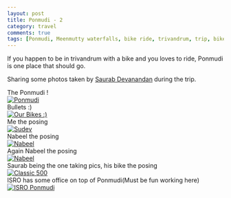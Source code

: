 ```yaml
---
layout: post
title: Ponmudi - 2 
category: travel
comments: true
tags: [Ponmudi, Meenmutty waterfalls, bike ride, trivandrum, trip, bike]
---
```


If you happen to be in trivandrum with a bike and you loves to ride, Ponmudi is one place that should go.      

Sharing some photos taken by [Saurab Devanandan](https://www.flickr.com/photos/80443278@N03/) during the trip.


<figcaption>The Ponmudi !</figcaption>
<a href="https://www.flickr.com/photos/80443278@N03/16977789492" title="_DSC0136-3 by Saurab Devananadan, on Flickr"><img src="https://farm8.staticflickr.com/7636/16977789492_0e1609360b_z.jpg"  alt="Ponmudi"></a>



<figcaption>Bullets :)</figcaption>
<a href="https://www.flickr.com/photos/80443278@N03/16792873849" title="_DSC0105-3 by Saurab Devananadan, on Flickr"><img src="https://farm9.staticflickr.com/8703/16792873849_36d795427d_z.jpg"  alt="Our Bikes :) "></a>



<figcaption>Me the posing</figcaption>
<a href="https://www.flickr.com/photos/80443278@N03/16953006726" title="Sudev by Saurab Devananadan, on Flickr"><img src="https://farm9.staticflickr.com/8694/16953006726_e97bc63994_z.jpg"  alt="Sudev"></a>



<figcaption>Nabeel the posing</figcaption>
<a href="https://www.flickr.com/photos/80443278@N03/16358760633" title="Nabeel by Saurab Devananadan, on Flickr"><img src="https://farm8.staticflickr.com/7617/16358760633_bb2906d655_z.jpg"  alt="Nabeel"></a>



<figcaption>Again Nabeel the posing</figcaption>
<a href="https://www.flickr.com/photos/80443278@N03/16812974848" title="Nabeel by Saurab Devananadan, on Flickr"><img src="https://farm8.staticflickr.com/7597/16812974848_e643e14857_z.jpg"  alt="Nabeel"></a>


<figcaption>Saurab being the one taking pics, his bike the posing</figcaption>
<a href="https://www.flickr.com/photos/80443278@N03/16774491987" title="Classic 500 by Saurab Devananadan, on Flickr"><img src="https://farm9.staticflickr.com/8753/16774491987_7771471dbc_z.jpg"  alt="Classic 500"></a>

<figcaption>ISRO has some office on top of Ponmudi(Must be fun working here)</figcaption>
<a href="https://www.flickr.com/photos/80443278@N03/16990308092" title="_DSC0125 by Saurab Devananadan, on Flickr"><img src="https://farm9.staticflickr.com/8727/16990308092_bcc0519090_z.jpg"  alt="ISRO Ponmudi"></a>


